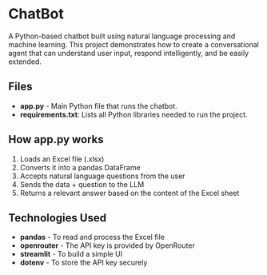# ChatBot
A Python-based chatbot built using natural language processing and machine learning. This project demonstrates how to create a conversational agent that can understand user input, respond intelligently, and be easily extended.

## Files
- **app.py** - Main Python file that runs the chatbot.
- **requirements.txt**: Lists all Python libraries needed to run the project.

## How app.py works
1. Loads an Excel file (.xlsx)
2. Converts it into a pandas DataFrame
3. Accepts natural language questions from the user
4. Sends the data + question to the LLM
5. Returns a relevant answer based on the content of the Excel sheet

## Technologies Used
- **pandas** - To read and process the Excel file
- **openrouter** - The API key is provided by OpenRouter
- **streamlit** - To build a simple UI
- **dotenv** - To store the API key securely
